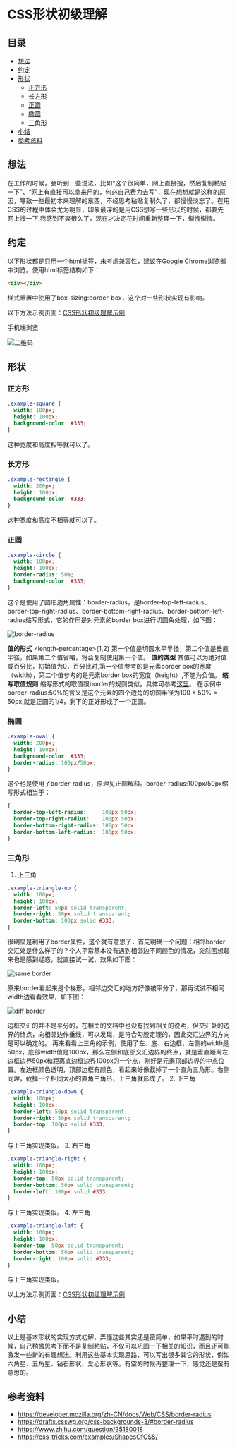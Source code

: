 # CSS形状初级理解
## 目录
- [想法](#mind)
- [约定](#appoint)
- [形状](#shape)
  - [正方形](#square)
  - [长方形](#rectangle)
  - [正圆](#circle)
  - [椭圆](#oval)
  - [三角形](#triangle)
- [小结](#summarize)
- [参考资料](#reference)
## <a name="mind"></a> 想法
在工作的时候，会听到一些说法，比如“这个很简单，网上直接搜，然后复制粘贴一下”、“网上有直接可以拿来用的，何必自己费力去写”，现在想想就是这样的原因，导致一些最初本来理解的东西，不经思考粘贴复制久了，都慢慢淡忘了。在用CSS的过程中体会尤为明显，印象最深的是用CSS想写一些形状的时候，都要先网上搜一下,我感到不爽很久了，现在才决定花时间重新整理一下，惭愧惭愧。
## <a name="appoint"></a> 约定
以下形状都是只用一个html标签，未考虑兼容性，建议在Google Chrome浏览器中浏览。使用html标签结构如下：
```html
<div></div>
```
样式重置中使用了box-sizing:border-box，这个对一些形状实现有影响。

以下方法示例页面：[CSS形状初级理解示例](https://xxholic.github.io/lab/lab-css/css-shape.html)

手机端浏览

![二维码](../images/6.png)
## <a name="shape"></a> 形状
### <a name="square"></a> 正方形
```css
.example-square {
  width: 100px;
  height: 100px;
  background-color: #333;
}
```
这种宽度和高度相等就可以了。
### <a name="rectangle"></a> 长方形
```css
.example-rectangle {
  width: 200px;
  height: 100px;
  background-color: #333;
}
```
这种宽度和高度不相等就可以了。
### <a name="circle"></a> 正圆
```css
.example-circle {
  width: 100px;
  height: 100px;
  border-radius: 50%;
  background-color: #333;
}
```
这个是使用了圆形边角属性：border-radius，是border-top-left-radius、border-top-right-radius、border-bottom-right-radius、border-bottom-left-radius缩写形式，它的作用是对元素的border box进行切圆角处理，如下图：

![border-radius](../images/css-shape-border-radius.png)

**值的形式**
\<length-percentage\>{1,2}
第一个值是切圆水平半径，第二个值是垂直半径，如果第二个值省略，将会复制使用第一个值。
**值的类型**
其值可以为绝对值或百分比，初始值为0，百分比时,第一个值参考的是元素border box的宽度（width），第二个值参考的是元素border box的宽度（height）,不能为负值。
**缩写取值规则**
缩写形式的取值跟border的规则类似，具体可参考[这里](https://developer.mozilla.org/en-US/docs/Web/CSS/border-radius)。
在示例中border-radius:50%的含义是这个元素的四个边角的切圆半径为100 * 50% = 50px,就是正圆的1/4，剩下的正好形成了一个正圆。
### <a name="oval"></a> 椭圆
```css
.example-oval {
  width: 200px;
  height: 100px;
  background-color: #333;
  border-radius: 100px/50px;
}
```
这个也是使用了border-radius，原理见正圆解释。border-radius:100px/50px缩写形式相当于：
```css
{
  border-top-left-radius:     100px 50px;
  border-top-right-radius:    100px 50px;
  border-bottom-right-radius: 100px 50px;
  border-bottom-left-radius:  100px 50px;
}

```
### <a name="triangle"></a> 三角形
1. 上三角
```css
.example-triangle-up {
  width: 100px;
  height: 100px;
  border-left: 50px solid transparent;
  border-right: 50px solid transparent;
  border-bottom: 100px solid #333;
}
```
很明显是利用了border属性，这个就有意思了，首先明确一个问题：相邻border交汇处是什么样子的？个人平常基本没有遇到相邻边不同颜色的情况，突然回想起来也是感到疑惑，就直接试一试，效果如下图：

![same border](../images/css-shape-same-border.png)

原来border看起来是个梯形，相邻边交汇的地方好像被平分了，那再试试不相同width边看看效果，如下图：

![diff border](../images/css-shape-diff-border.png)

边框交汇的并不是平分的，在相关的文档中也没有找到相关的说明，但交汇处的边界的终点，向相邻边作垂线，可以发现，是符合勾股定理的，因此交汇边界的方向是可以确定的。
再来看看上三角的示例，使用了左、底、右边框，左侧的width是50px，底部width值是100px，那么左侧和底部交汇边界的终点，就是垂直距离左边框边界50px和距离底边框边界100px的一个点，刚好是元素顶部边界的中点位置。左边框颜色透明，顶部边框有颜色，看起来好像截掉了一个直角三角形。右侧同理，截掉一个相同大小的直角三角形，上三角就形成了。
2. 下三角
```css
.example-triangle-down {
  width: 100px;
  height: 100px;
  border-left: 50px solid transparent;
  border-right: 50px solid transparent;
  border-top: 100px solid #333;
}
```
与上三角实现类似。
3. 右三角
```css
.example-triangle-right {
  width: 100px;
  height: 100px;
  border-top: 50px solid transparent;
  border-bottom: 50px solid transparent;
  border-left: 100px solid #333;
}
```
与上三角实现类似。
4. 左三角
```css
.example-triangle-left {
  width: 100px;
  height: 100px;
  border-top: 50px solid transparent;
  border-bottom: 50px solid transparent;
  border-right: 100px solid #333;
}
```
与上三角实现类似。

以上方法示例页面：[CSS形状初级理解示例](https://xxholic.github.io/lab/lab-css/css-shape.html)

## <a name="summarize"></a> 小结
以上是基本形状的实现方式初解，弄懂这些其实还是蛮简单，如果平时遇到的时候，自己稍微思考下而不是复制粘贴，不仅可以巩固一下相关的知识，而且还可能激发一些新的有趣想法。利用这些基本实现思路，可以写出很多其它的形状，例如六角星、五角星、钻石形状、爱心形状等。有空的时候再整理一下，感觉还是蛮有意思的。

## <a name="reference"></a> 参考资料
- https://developer.mozilla.org/zh-CN/docs/Web/CSS/border-radius
- https://drafts.csswg.org/css-backgrounds-3/#border-radius
- https://www.zhihu.com/question/35180018
- https://css-tricks.com/examples/ShapesOfCSS/

